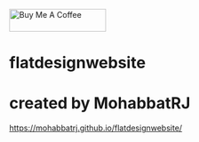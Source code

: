 <a href="https://www.buymeacoffee.com/mohabbatrj" target="_blank"><img src="https://cdn.buymeacoffee.com/buttons/default-orange.png" alt="Buy Me A Coffee" height="41" width="174"></a>

# flatdesignwebsite
# created by MohabbatRJ
https://mohabbatrj.github.io/flatdesignwebsite/
